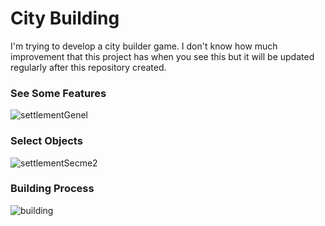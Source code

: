 # City Building
 I'm trying to develop a city builder game. I don't know how much improvement that this project has when you see this but it will be updated regularly after this repository created.
 
 ### See Some Features

![settlementGenel](https://user-images.githubusercontent.com/64322071/229845562-01b53590-5a70-4c74-ab5f-6610fcbbd3ff.png)

 ### Select Objects

![settlementSecme2](https://user-images.githubusercontent.com/64322071/229847384-6707e6a7-c09a-4143-ad5f-f7caca0b45ca.png)

### Building Process
![building](https://user-images.githubusercontent.com/64322071/229848480-cb8d55e9-7e78-448c-8051-ab19ac7f1f6b.png)
